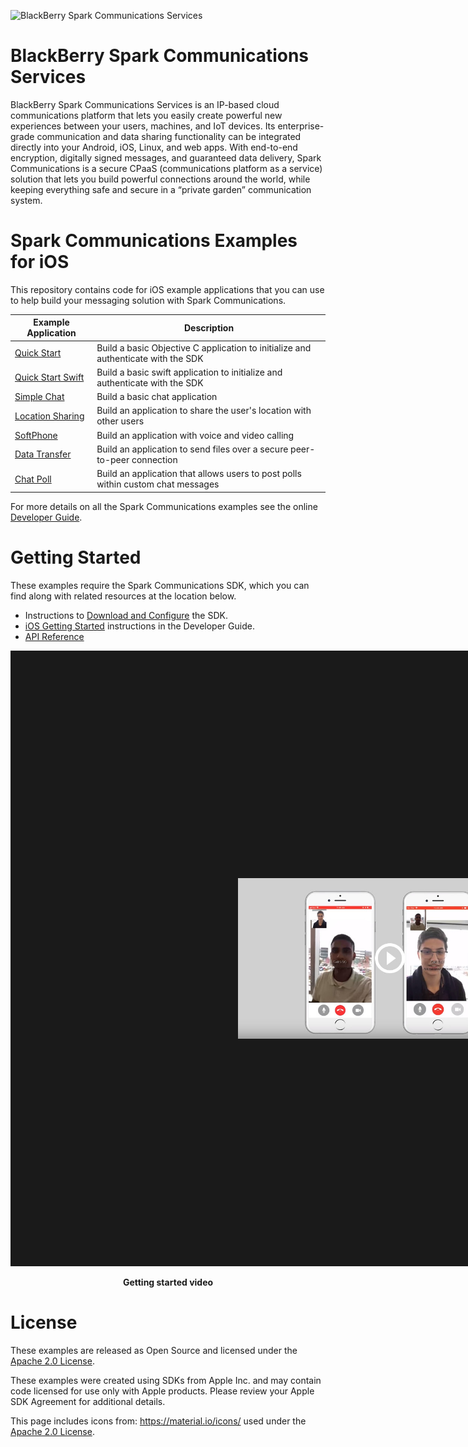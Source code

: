 ![BlackBerry Spark Communications Services](https://developer.blackberry.com/files/bbm-enterprise/documents/guide/resources/images/bnr-bbm-enterprise-sdk-title.png)

# BlackBerry Spark Communications Services
BlackBerry Spark Communications Services is an IP-based cloud communications 
platform that lets you easily create powerful new experiences between your users,
machines, and IoT devices. Its enterprise-grade communication and data sharing 
functionality can be integrated directly into your Android, iOS, Linux, and 
web apps. With end-to-end encryption, digitally signed messages, and guaranteed 
data delivery, Spark Communications is a secure CPaaS (communications 
platform as a service) solution that lets you build powerful connections around 
the world, while keeping everything safe and secure in a “private garden” 
communication system.

# Spark Communications Examples for iOS

This repository contains code for iOS example applications that you can use to
help build your messaging solution with Spark Communications.

| Example Application                      | Description                              |
| ---------------------------------------- | ---------------------------------------- |
| [Quick Start](QuickStart/README.md)      | Build a basic Objective C application to initialize and authenticate with the SDK | 
| [Quick Start Swift](QuickStartSwift/README.md)     | Build a basic swift application to initialize and authenticate with the SDK | 
| [Simple Chat](SimpleChat/README.md) | Build a basic chat application |
| [Location Sharing](LocationSharing/README.md) | Build an application to share the user's location with other users|
| [SoftPhone](SoftPhone/README.md) | 	Build an application with voice and video calling|
| [Data Transfer](DataTransfer/README.md) | Build an application to send files over a secure peer-to-peer connection|
| [Chat Poll](ChatPoll/README.md) | Build an application that allows users to post polls within custom chat messages|

For more details on all the Spark Communications examples see the online [Developer Guide](https://developer.blackberry.com/files/bbm-enterprise/documents/guide/html/examples.html).

# Getting Started

These examples require the Spark Communications SDK, which you can find along with related resources at the location below.

* Instructions to
[Download and Configure](https://developer.blackberry.com/files/bbm-enterprise/documents/guide/html/gettingStarted.html)
the SDK.
* [iOS Getting Started](https://developer.blackberry.com/files/bbm-enterprise/documents/guide/html/gettingStarted-ios.html)
instructions in the Developer Guide.
* [API Reference](https://developer.blackberry.com/files/bbm-enterprise/documents/guide/reference/ios/index.html)

<p align="center">
    <a href="https://youtu.be/tDfXsifzPA4"
      target="_blank"><img src="QuickStart/screenShots/bbme-sdk-ios-getting-started.jpg" 
      alt="YouTube Getting Started Video" width="486" height="" border="364"/></a>
</p>
<p align="center">
 <b>Getting started video</b>
</p>

# License

These examples are released as Open Source and licensed under the [Apache 2.0 License](http://www.apache.org/licenses/LICENSE-2.0.html).

These examples were created using SDKs from Apple Inc. and may contain code licensed for use only with Apple products. 
Please review your Apple SDK Agreement for additional details.

This page includes icons from: https://material.io/icons/ used under the [Apache 2.0 License](http://www.apache.org/licenses/LICENSE-2.0.html).
